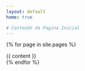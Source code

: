 ```yaml
---
layout: default
home: true

# Conteúdo da Pagina Inicial
---
```


{% for page in site.pages %}
<section id="{{page.name}}" class="white-space-160">
  <div class="container">
    <div class="row home1-about text-center">
      <div class="col-12 col-md-8 offset-md-2 home1-about__info">
        {{ content }}
      </div>
    </div>
  </div>
</section>
{% endfor %}
